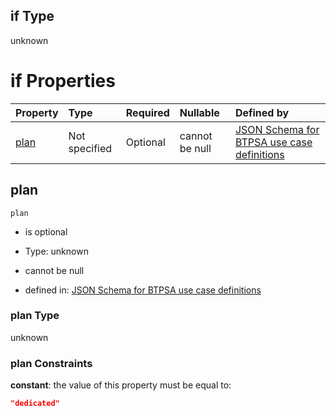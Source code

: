 ## if Type

unknown

# if Properties

| Property      | Type          | Required | Nullable       | Defined by                                                                                                                                                                                                                                  |
| :------------ | :------------ | :------- | :------------- | :------------------------------------------------------------------------------------------------------------------------------------------------------------------------------------------------------------------------------------------ |
| [plan](#plan) | Not specified | Optional | cannot be null | [JSON Schema for BTPSA use case definitions](btpsa-usecase-properties-services-items-allof-1-then-allof-31-then-allof-0-if-properties-plan.md "undefined#/properties/services/items/allOf/1/then/allOf/31/then/allOf/0/if/properties/plan") |

## plan



`plan`

*   is optional

*   Type: unknown

*   cannot be null

*   defined in: [JSON Schema for BTPSA use case definitions](btpsa-usecase-properties-services-items-allof-1-then-allof-31-then-allof-0-if-properties-plan.md "undefined#/properties/services/items/allOf/1/then/allOf/31/then/allOf/0/if/properties/plan")

### plan Type

unknown

### plan Constraints

**constant**: the value of this property must be equal to:

```json
"dedicated"
```

